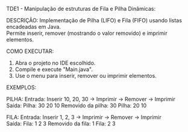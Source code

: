 
TDE1 - Manipulação de estruturas de Fila e Pilha Dinâmicas:

DESCRIÇÃO:
Implementação de Pilha (LIFO) e Fila (FIFO) usando listas encadeadas em Java.  
Permite inserir, remover (mostrando o valor removido) e imprimir elementos.

COMO EXECUTAR:
1. Abra o projeto no IDE escolhido.  
2. Compile e execute "Main.java".  
3. Use o menu para inserir, remover ou imprimir elementos.

EXEMPLOS:

PILHA:
Entrada: Inserir 10, 20, 30 → Imprimir → Remover → Imprimir  
Saída:
Pilha: 30 20 10
Removido da pilha: 30
Pilha: 20 10

FILA:
Entrada: Inserir 1, 2, 3 → Imprimir → Remover → Imprimir  
Saída:
Fila: 1 2 3
Removido da fila: 1
Fila: 2 3





